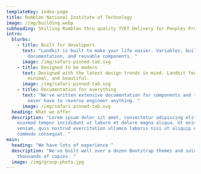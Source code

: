 ```yaml
---
templateKey: index-page
title: Romblon National Institute of Technology
image: /img/building.webp
subheading: Skilling Romblon thru quality TVET Delivery for Peoples Prosperity
intro:
  blurbs:
    - title: Built for developers
      text: "Landkit is built to make your life easier. Variables, build tooling,
        documentation, and reusable components. "
      image: /img/safari-pinned-tab.svg
    - title: Designed to be modern
      text: Designed with the latest design trends in mind. Landkit feels modern,
        minimal, and beautiful.
      image: /img/safari-pinned-tab.svg
    - title: Documentation for everything
      text: "We've written extensive documentation for components and tools, so you
        never have to reverse engineer anything. "
      image: /img/safari-pinned-tab.svg
  heading: What we offer
  description: "Lorem ipsum dolor sit amet, consectetur adipiscing elit, sed do
    eiusmod tempor incididunt ut labore et dolore magna aliqua. Ut enim ad minim
    veniam, quis nostrud exercitation ullamco laboris nisi ut aliquip ex ea
    commodo consequat. "
main:
  heading: "We have lots of experience "
  description: "We've built well over a dozen Bootstrap themes and sold tens of
    thousands of copies. "
  image: /img/group-photo.jpg
---
```

